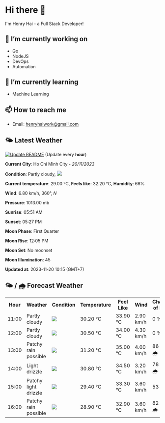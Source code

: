 # Hi there 👋

I'm Henry Hai - a Full Stack Developer!

## 🔭 I’m currently working on

- Go
- NodeJS
- DevOps
- Automation

## 🌱 I’m currently learning

- Machine Learning

## 📫 How to reach me

- Email: <henryhaiwork@gmail.com>

## 🌤️ Latest Weather
[![Update README](https://github.com/henry0hai/henry0hai/actions/workflows/udpateReadme.yml/badge.svg)](https://github.com/henry0hai/henry0hai/actions/workflows/udpateReadme.yml)
(Update every **hour**)
<!-- CURRENT_WEATHER:START -->
**Current City**: Ho Chi Minh City - *20/11/2023*

**Condition**: Partly cloudy, <img src="https://cdn.weatherapi.com/weather/64x64/day/116.png"/>

**Current temperature**: 29.00 °C, **Feels like**: 32.20 °C, **Humidity**: 66%

**Wind**: 6.80 km/h, 360°, *N*

**Pressure**: 1013.00 mb

**Sunrise**: 05:51 AM

**Sunset**: 05:27 PM

**Moon Phase**: First Quarter

**Moon Rise**: 12:05 PM

**Moon Set**: No moonset

**Moon Illumination**: 45

**Updated at**: 2023-11-20 10:15 (GMT+7)<!-- CURRENT_WEATHER:END -->

## 🌤️ / 🌧️ Forecast Weather
<!-- FORECAST_WEATHER:START -->
<table>
		<tr>
			<th>Hour</th>
			<th>Weather</th>
			<th>Condition</th>
			<th>Temperature</th>
			<th>Feel Like</th>
			<th>Wind</th>
			<th>Chance of Rain</th>
		</tr>
				<tr>
					<td>11:00</td>
					<td>Partly cloudy</td>
					<td><img src='https://cdn.weatherapi.com/weather/64x64/day/116.png'/></td>
					<td>30.20 °C</td>
					<td>33.90 °C</td>
					<td>2.90 km/h</td>
					<td>0 %</td>
				</tr>
				<tr>
					<td>12:00</td>
					<td>Partly cloudy</td>
					<td><img src='https://cdn.weatherapi.com/weather/64x64/day/116.png'/></td>
					<td>30.50 °C</td>
					<td>34.00 °C</td>
					<td>4.30 km/h</td>
					<td>0 %</td>
				</tr>
				<tr>
					<td>13:00</td>
					<td>Patchy rain possible</td>
					<td><img src='https://cdn.weatherapi.com/weather/64x64/day/176.png'/></td>
					<td>31.20 °C</td>
					<td>35.00 °C</td>
					<td>4.00 km/h</td>
					<td>86 % 🌧️</td>
				</tr>
				<tr>
					<td>14:00</td>
					<td>Light drizzle</td>
					<td><img src='https://cdn.weatherapi.com/weather/64x64/day/266.png'/></td>
					<td>30.80 °C</td>
					<td>34.50 °C</td>
					<td>3.20 km/h</td>
					<td>78 % 🌧️</td>
				</tr>
				<tr>
					<td>15:00</td>
					<td>Patchy light drizzle</td>
					<td><img src='https://cdn.weatherapi.com/weather/64x64/day/263.png'/></td>
					<td>29.40 °C</td>
					<td>33.30 °C</td>
					<td>3.60 km/h</td>
					<td>53 %</td>
				</tr>
				<tr>
					<td>16:00</td>
					<td>Patchy rain possible</td>
					<td><img src='https://cdn.weatherapi.com/weather/64x64/day/176.png'/></td>
					<td>28.90 °C</td>
					<td>32.90 °C</td>
					<td>3.60 km/h</td>
					<td>82 % 🌧️</td>
				</tr>
</table>
<!-- FORECAST_WEATHER:END -->
